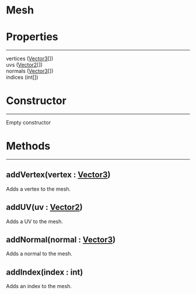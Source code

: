 # Mesh
# Properties
---

vertices ([Vector3](../math/Vector3.md)[])   
uvs ([Vector2](../math/Vector2.md)[])   
normals ([Vector3](../math/Vector3.md)[])   
indices (int[])

   

# Constructor
---
Empty constructor

   
   

# Methods
---

## **addVertex(vertex : [Vector3](../math/Vector3.md))**
Adds a vertex to the mesh.

## **addUV(uv : [Vector2](../math/Vector2.md))**
Adds a UV to the mesh.

## **addNormal(normal : [Vector3](../math/Vector3.md))**
Adds a normal to the mesh.

## **addIndex(index : int)**
Adds an index to the mesh.